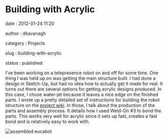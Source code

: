 Building with Acrylic
=====================

date
:   2012-01-24 11:20

author
:   dkavanagh

category
:   Projects

slug
:   building-with-acrylic

status
:   published

I've been working on a telepresence robot on and off for some time. One
thing I was held up on was getting the main structure built. I had done
a design in Sketch-Up, but had no idea how to actually get it made for
real. It turns out there are several options for getting acrylic designs
produced. In this case, I chose water-jet because it leaves a nice edge
on the finished parts. I wrote up a pretty detailed set of instructions
for building the robot structure on the [project
wiki](https://github.com/eucalyptus/eucabot/wiki/Stand-Assembly). In
those, I talk about the production of the parts and assembly process. It
details how I used Weld-On \#3 to bond the parts. This works very well
for acrylic since it sets up fast, creates a fast bond and is relatively
easy to work with.

![assembled
eucabot](https://github.com/eucalyptus/eucabot/raw/master/wiki/images/CurrentState.jpg)
